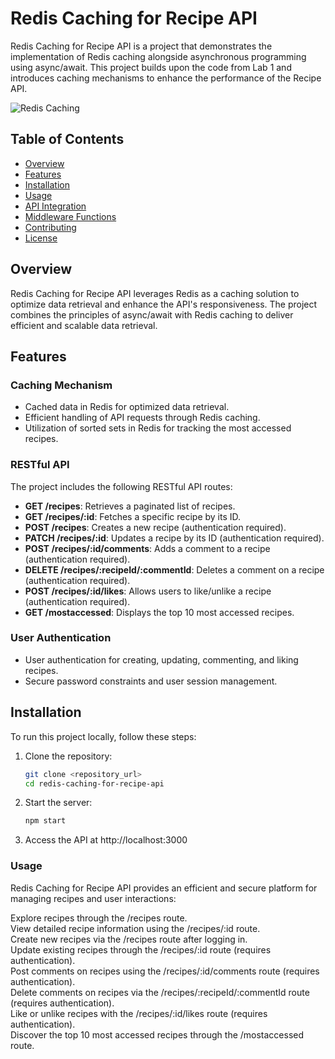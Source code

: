 # Redis Caching for Recipe API

Redis Caching for Recipe API is a project that demonstrates the implementation of Redis caching alongside asynchronous programming using async/await. This project builds upon the code from Lab 1 and introduces caching mechanisms to enhance the performance of the Recipe API.

![Redis Caching](link_to_project_image)

## Table of Contents

- [Overview](#overview)
- [Features](#features)
- [Installation](#installation)
- [Usage](#usage)
- [API Integration](#api-integration)
- [Middleware Functions](#middleware-functions)
- [Contributing](#contributing)
- [License](#license)

## Overview

Redis Caching for Recipe API leverages Redis as a caching solution to optimize data retrieval and enhance the API's responsiveness. The project combines the principles of async/await with Redis caching to deliver efficient and scalable data retrieval.

## Features

### Caching Mechanism

- Cached data in Redis for optimized data retrieval.
- Efficient handling of API requests through Redis caching.
- Utilization of sorted sets in Redis for tracking the most accessed recipes.

### RESTful API

The project includes the following RESTful API routes:

- **GET /recipes**: Retrieves a paginated list of recipes.
- **GET /recipes/:id**: Fetches a specific recipe by its ID.
- **POST /recipes**: Creates a new recipe (authentication required).
- **PATCH /recipes/:id**: Updates a recipe by its ID (authentication required).
- **POST /recipes/:id/comments**: Adds a comment to a recipe (authentication required).
- **DELETE /recipes/:recipeId/:commentId**: Deletes a comment on a recipe (authentication required).
- **POST /recipes/:id/likes**: Allows users to like/unlike a recipe (authentication required).
- **GET /mostaccessed**: Displays the top 10 most accessed recipes.

### User Authentication

- User authentication for creating, updating, commenting, and liking recipes.
- Secure password constraints and user session management.

## Installation

To run this project locally, follow these steps:

1. Clone the repository:

   ```bash
   git clone <repository_url>
   cd redis-caching-for-recipe-api
    ```
2. Start the server:
    ```bash
    npm start
    ```

3. Access the API at http://localhost:3000


### Usage
Redis Caching for Recipe API provides an efficient and secure platform for managing recipes and user interactions:

Explore recipes through the /recipes route.  
View detailed recipe information using the /recipes/:id route.  
Create new recipes via the /recipes route after logging in.  
Update existing recipes through the /recipes/:id route (requires authentication).  
Post comments on recipes using the /recipes/:id/comments route (requires authentication).  
Delete comments on recipes via the /recipes/:recipeId/:commentId route (requires authentication).  
Like or unlike recipes with the /recipes/:id/likes route (requires authentication).  
Discover the top 10 most accessed recipes through the /mostaccessed route.  
